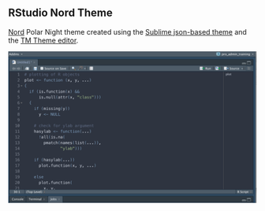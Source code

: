 ## RStudio Nord Theme

[Nord](https://www.nordtheme.com/) Polar Night theme created using the [Sublime json-based theme](https://github.com/arcticicestudio/nord-sublime-text/blob/master/Nord.sublime-color-scheme) and the [TM Theme editor](http://tmtheme-editor.herokuapp.com).

![](https://github.com/siegerts/rstudio-nord-theme/blob/master/rstudio-nord.png)
